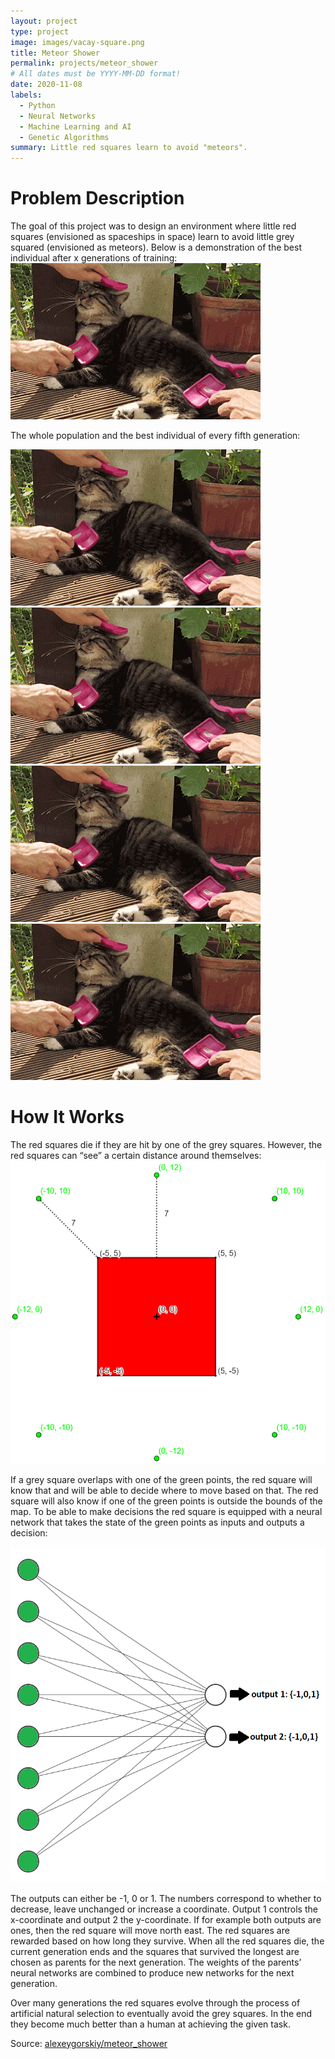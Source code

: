 ```yaml
---
layout: project
type: project
image: images/vacay-square.png
title: Meteor Shower
permalink: projects/meteor_shower
# All dates must be YYYY-MM-DD format!
date: 2020-11-08
labels:
  - Python
  - Neural Networks
  - Machine Learning and AI
  - Genetic Algorithms
summary: Little red squares learn to avoid "meteors".
---
```


<h1>Problem Description</h1>
The goal of this project was to design an environment where little red squares (envisioned as spaceships in space) learn to avoid little grey squared (envisioned as meteors). Below is a demonstration of the best individual after x generations of training:

<img class="ui medium centered rounded image" src="../images/cat_gif.gif">

The whole population and the best individual of every fifth generation:

<div class="ui medium floated rounded images">
  <img class="ui image" src="../images/cat_gif.gif">
  <img class="ui image" src="../images/cat_gif.gif">
  <img class="ui image" src="../images/cat_gif.gif">
  <img class="ui image" src="../images/cat_gif.gif">
</div>


<h1>How It Works</h1>
The red squares die if they are hit by one of the grey squares. However, the red squares can “see” a certain distance around themselves:

<img class="ui medium centered rounded image" src="../images/spaceship_img.png">

If a grey square overlaps with one of the green points, the red square will know that and will be able to decide where to move based on that. The red square will also know if one of the green points is outside the bounds of the map. To be able to make decisions the red square is equipped with a neural network that takes the state of the green points as inputs and outputs a decision:

<img class="ui medium centered rounded image" src="../images/neural_network.png">

The outputs can either be -1, 0 or 1. The numbers correspond to whether to decrease, leave unchanged or increase a coordinate. Output 1 controls the x-coordinate and output 2 the y-coordinate. If for example both outputs are ones, then the red square will move north east.
The red squares are rewarded based on how long they survive. When all the red squares die, the current generation ends and the squares that survived the longest are chosen as parents for the next generation. The weights of the parents’ neural networks are combined to produce new networks for the next generation.

Over many generations the red squares evolve through the process of artificial natural selection to eventually avoid the grey squares. In the end they become much better than a human at achieving the given task.

Source: <a href="https://github.com/alexeygorskiy/meteor_shower"><i class="large github icon"></i>alexeygorskiy/meteor_shower</a>



<!--
<img class="ui medium right floated rounded image" src="../images/vacay-home-page.png">

<img class="ui medium right floated rounded image" src="../images/cat_gif.gif">
-->

<!--
Vacay is a web application that I helped create as a team project in ICS 415, Spring 2015. The project helped me learn how to design and implement a responsive web site.

Vacay is implemented using [Meteor](http://meteor.com), a JavaScript application platform. Within two weeks, we created a website that implements several types of reservations including flights, hotels, and car rentals.

In this project I gained experience with full-stack web application design and associated technologies, including [MongoDB](http://mongodb.com) for database storage, the [Twitter Bootstrap](http://getbootstrap.com/) CSS Framework for the user interface, and Javascript for both client and server-side programming.-->

